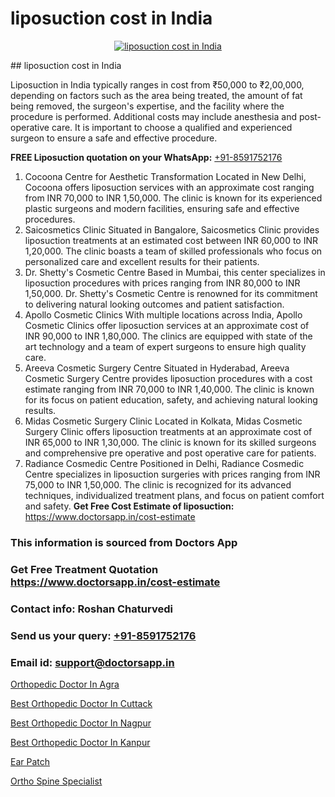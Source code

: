 # liposuction cost in India

<p align="center">
  <a href="null">
    <img src="null" alt="liposuction cost in India">
  </a>
</p>
## liposuction cost in India

Liposuction in India typically ranges in cost from ₹50,000 to ₹2,00,000, depending on factors such as the area being treated, the amount of fat being removed, the surgeon's expertise, and the facility where the procedure is performed. Additional costs may include anesthesia and post-operative care. It is important to choose a qualified and experienced surgeon to ensure a safe and effective procedure.

**FREE Liposuction quotation on your WhatsApp:**  [+91-8591752176](https://api.whatsapp.com/send?phone=8591752176)

1) Cocoona Centre for Aesthetic Transformation   Located in New Delhi, Cocoona offers liposuction services with an approximate cost ranging from INR 70,000 to INR 1,50,000. The clinic is known for its experienced plastic surgeons and modern facilities, ensuring safe and effective procedures.
2) Saicosmetics Clinic   Situated in Bangalore, Saicosmetics Clinic provides liposuction treatments at an estimated cost between INR 60,000 to INR 1,20,000. The clinic boasts a team of skilled professionals who focus on personalized care and excellent results for their patients.
3) Dr. Shetty's Cosmetic Centre   Based in Mumbai, this center specializes in liposuction procedures with prices ranging from INR 80,000 to INR 1,50,000. Dr. Shetty's Cosmetic Centre is renowned for its commitment to delivering natural looking outcomes and patient satisfaction.
4) Apollo Cosmetic Clinics   With multiple locations across India, Apollo Cosmetic Clinics offer liposuction services at an approximate cost of INR 90,000 to INR 1,80,000. The clinics are equipped with state of the art technology and a team of expert surgeons to ensure high quality care.
5) Areeva Cosmetic Surgery Centre   Situated in Hyderabad, Areeva Cosmetic Surgery Centre provides liposuction procedures with a cost estimate ranging from INR 70,000 to INR 1,40,000. The clinic is known for its focus on patient education, safety, and achieving natural looking results.
6) Midas Cosmetic Surgery Clinic   Located in Kolkata, Midas Cosmetic Surgery Clinic offers liposuction treatments at an approximate cost of INR 65,000 to INR 1,30,000. The clinic is known for its skilled surgeons and comprehensive pre operative and post operative care for patients.
7) Radiance Cosmedic Centre   Positioned in Delhi, Radiance Cosmedic Centre specializes in liposuction surgeries with prices ranging from INR 75,000 to INR 1,50,000. The clinic is recognized for its advanced techniques, individualized treatment plans, and focus on patient comfort and safety.
**Get Free Cost Estimate of liposuction:** https://www.doctorsapp.in/cost-estimate

### This information is sourced from Doctors App 
### Get Free Treatment Quotation https://www.doctorsapp.in/cost-estimate
### Contact info: Roshan Chaturvedi 
### Send us your query: [+91-8591752176](https://api.whatsapp.com/send?phone=8591752176) 
### Email id: support@doctorsapp.in

[Orthopedic Doctor In Agra](https://www.linkedin.com/pulse/orthopedic-doctor-agra-doctorsapp-chittagong-0xbwe?trackingId=9MYbn3rP%2BfhrM6l2yMeREA%3D%3D&lipi=urn%3Ali%3Apage%3Ad_flagship3_company_admin%3BUjs5mcUZR9ewYOKOFkpg2w%3D%3D)

[Best Orthopedic Doctor In Cuttack](https://www.linkedin.com/pulse/best-orthopedic-doctor-cuttack-doctorsapp-united-arab-emirates-6htbe?trackingId=TN2ksSKSFHWfrZ3kiT9Q5Q%3D%3D&lipi=urn%3Ali%3Apage%3Ad_flagship3_company_admin%3BSXrbBuk4SwWZ8nIcZ2zSvw%3D%3D)

[Best Orthopedic Doctor In Nagpur](https://medium.com/@vimalrana22/best-orthopedic-doctor-in-nagpur-828a7e80d2f9)

[Best Orthopedic Doctor In Kanpur](https://medium.com/@vimalrana22/best-orthopedic-doctor-in-kanpur-29a81a7eb859)

[Ear Patch](https://doctors-apps.github.io/doctorsapp/ear-patch)

[Ortho Spine Specialist](https://doctors-apps.github.io/doctorsapp/ortho-spine-specialist)

